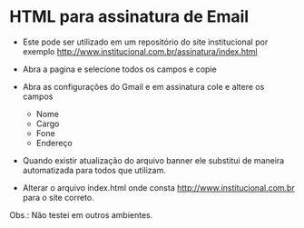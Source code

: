 # HTML para assinatura de Email

* Este pode ser utilizado em um repositório do site institucional por exemplo http://www.institucional.com.br/assinatura/index.html

* Abra a pagina e selecione todos os campos e copie

* Abra as configurações do Gmail e em assinatura cole e altere os campos
	* Nome
	* Cargo
	* Fone
	* Endereço

* Quando existir atualização do arquivo banner ele substitui de maneira automatizada para todos que utilizam.

* Alterar o arquivo index.html onde consta http://www.institucional.com.br para o site correto.


Obs.: Não testei em outros ambientes.

